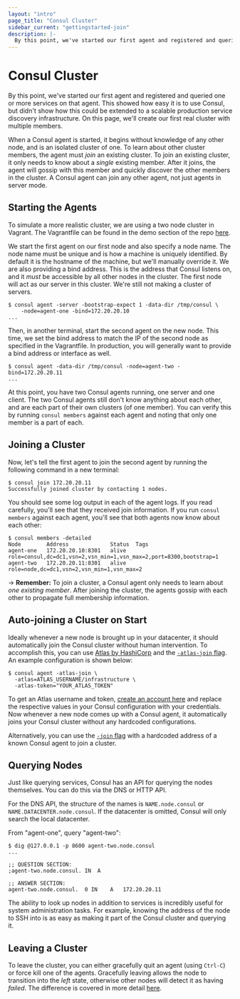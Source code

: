 ```yaml
---
layout: "intro"
page_title: "Consul Cluster"
sidebar_current: "gettingstarted-join"
description: |-
  By this point, we've started our first agent and registered and queried one or more services on that agent. This showed how easy it is to use Consul, but didn't show how this could be extended to a scalable production service discovery infrastructure. On this page, we'll create our first real cluster with multiple members.
---
```


# Consul Cluster

By this point, we've started our first agent and registered and queried
one or more services on that agent. This showed how easy it is to use
Consul, but didn't show how this could be extended to a scalable production
service discovery infrastructure. On this page, we'll create our first
real cluster with multiple members.

When a Consul agent is started, it begins without knowledge of any other node,
and is an isolated cluster of one.  To learn about other cluster members, the
agent must _join_ an existing cluster.  To join an existing cluster, it only
needs to know about a _single_ existing member. After it joins, the agent will
gossip with this member and quickly discover the other members in the cluster.
A Consul agent can join any other agent, not just agents in server mode.

## Starting the Agents

To simulate a more realistic cluster, we are using a two node cluster in
Vagrant. The Vagrantfile can be found in the demo section of the repo
[here](https://github.com/hashicorp/consul/tree/master/demo/vagrant-cluster).

We start the first agent on our first node and also specify a node name.
The node name must be unique and is how a machine is uniquely identified.
By default it is the hostname of the machine, but we'll manually override it.
We are also providing a bind address. This is the address that Consul listens on,
and it *must* be accessible by all other nodes in the cluster. The first node
will act as our server in this cluster. We're still not making a cluster
of servers.

```text
$ consul agent -server -bootstrap-expect 1 -data-dir /tmp/consul \
    -node=agent-one -bind=172.20.20.10
...
```

Then, in another terminal, start the second agent on the new node.
This time, we set the bind address to match the IP of the second node
as specified in the Vagrantfile. In production, you will generally want
to provide a bind address or interface as well.

```text
$ consul agent -data-dir /tmp/consul -node=agent-two -bind=172.20.20.11
...
```

At this point, you have two Consul agents running, one server and one client.
The two Consul agents still don't know anything about each other, and are each part of their own
clusters (of one member). You can verify this by running `consul members`
against each agent and noting that only one member is a part of each.

## Joining a Cluster

Now, let's tell the first agent to join the second agent by running
the following command in a new terminal:

```text
$ consul join 172.20.20.11
Successfully joined cluster by contacting 1 nodes.
```

You should see some log output in each of the agent logs. If you read
carefully, you'll see that they received join information. If you
run `consul members` against each agent, you'll see that both agents now
know about each other:

```text
$ consul members -detailed
Node        Address             Status  Tags
agent-one   172.20.20.10:8301   alive   role=consul,dc=dc1,vsn=2,vsn_min=1,vsn_max=2,port=8300,bootstrap=1
agent-two   172.20.20.11:8301   alive   role=node,dc=dc1,vsn=2,vsn_min=1,vsn_max=2
```

-> **Remember:** To join a cluster, a Consul agent only needs to
learn about <em>one existing member</em>. After joining the cluster, the
agents gossip with each other to propagate full membership information.

## Auto-joining a Cluster on Start
Ideally whenever a new node is brought up in your datacenter, it should automatically join the Consul cluster without human intervention. To accomplish this, you can use [Atlas by HashiCorp](https://atlas.hashicorp.com?utm_source=oss&utm_medium=getting-started-join&utm_campaign=consul) and the [`-atlas-join` flag](/docs/agent/options.html#_atlas_join). An example configuration is shown below:

```text
$ consul agent -atlas-join \
  -atlas=ATLAS_USERNAME/infrastructure \
  -atlas-token="YOUR_ATLAS_TOKEN"
```
To get an Atlas username and token, [create an account here](https://atlas.hashicorp.com/account/new?utm_source=oss&utm_medium=getting-started-join&utm_campaign=consul) and replace the respective values in your Consul configuration with your credentials. Now whenever a new node comes up with a Consul agent, it automatically joins your Consul cluster without any hardcoded configurations.

Alternatively, you can use the [`-join` flag](http://www.consul.io/docs/agent/options.html#_join)
with a hardcoded address of a known Consul agent to join a cluster.

## Querying Nodes

Just like querying services, Consul has an API for querying the
nodes themselves. You can do this via the DNS or HTTP API.

For the DNS API, the structure of the names is `NAME.node.consul` or
`NAME.DATACENTER.node.consul`. If the datacenter is omitted, Consul
will only search the local datacenter.

From "agent-one", query "agent-two":

```
$ dig @127.0.0.1 -p 8600 agent-two.node.consul
...

;; QUESTION SECTION:
;agent-two.node.consul.	IN	A

;; ANSWER SECTION:
agent-two.node.consul.	0 IN	A	172.20.20.11
```

The ability to look up nodes in addition to services is incredibly
useful for system administration tasks. For example, knowing the address
of the node to SSH into is as easy as making it part of the Consul cluster
and querying it.

## Leaving a Cluster

To leave the cluster, you can either gracefully quit an agent (using
`Ctrl-C`) or force kill one of the agents. Gracefully leaving allows
the node to transition into the _left_ state, otherwise other nodes
will detect it as having _failed_. The difference is covered
in more detail [here](/intro/getting-started/agent.html#toc_3).

